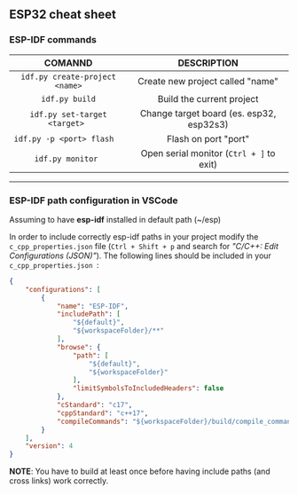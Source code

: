 ## ESP32 cheat sheet

### ESP-IDF commands
|                COMANND                |                DESCRIPTION               |
|:-------------------------------------:|:----------------------------------------:|
|    ```idf.py create-project <name>``` | Create new project called "name"         |
|    ```idf.py build```                 | Build the current project                |
|    ```idf.py set-target <target> ```  | Change target board (es. esp32, esp32s3) |
|    ```idf.py -p <port> flash  ```     | Flash on port "port"                     |
|    ```idf.py monitor ```              | Open serial monitor (```Ctrl + ]``` to exit)|

---

### ESP-IDF path configuration in VSCode
Assuming to have __esp-idf__ installed in default path (~/esp)

In order to include correctly esp-idf paths in your project modify the 
``` c_cpp_properties.json ``` file (```Ctrl + Shift + p``` and search for 
_"C/C++: Edit Configurations (JSON)"_). 
The following lines should be included in your ```c_cpp_properties.json ```:
``` json
{
    "configurations": [
        {
            "name": "ESP-IDF",
            "includePath": [
                "${default}",
                "${workspaceFolder}/**"
            ],
            "browse": {
                "path": [
                    "${default}",
                    "${workspaceFolder}"
                ],
                "limitSymbolsToIncludedHeaders": false
            },
            "cStandard": "c17",
            "cppStandard": "c++17",
            "compileCommands": "${workspaceFolder}/build/compile_commands.json"
        }
    ],
    "version": 4
}
```
__NOTE__: You have to build at least once before having include paths 
(and cross links) work correctly.
